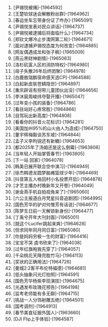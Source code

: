 
1. [尹锡悦被捕]-[1964592]
1. [王楚钦球迷会解散粉丝群]-[1964962]
1. [春运坐车忘带身份证了咋办]-[1965091]
1. [尹锡悦发表对民众讲话]-[1964737]
1. [尹锡悦被逮捕后将面临什么]-[1964734]
1. [郑钦文爆冷止步澳网第二轮]-[1964671]
1. [面对逮捕尹锡悦态度为何改变]-[1964885]
1. [网友偶遇成龙和张子枫]-[1965009]
1. [燕云黑财神剧情]-[1965083]
1. [洛杉矶富人区的消防特权]-[1964980]
1. [母子失散26年后终团聚]-[1964978]
1. [白鹿敖瑞鹏宿命感天选CP]-[1964588]
1. [白起新皮肤苍鳞隐世]-[1964897]
1. [重庆辟谣有拐带儿童团伙出没]-[1964656]
1. [李沐宸周峻纬夺娶开播]-[1965047]
1. [过年变小孩的装备]-[1964786]
1. [看驻站好心疼常胜]-[1964866]
1. [自驾玩出新高度]-[1964808]
1. [看看你的抖音火花标识]-[1964281]
1. [美国加州95%的山火由人为造成]-[1964750]
1. [董宇辉梅毅谈苏东坡]-[1964844]
1. [孟子义李昀锐还有新糖]-[1964653]
1. [都2025年了汤姆还是这么倒霉]-[1963808]
1. [当年轻人开始掌管春节]-[1963805]
1. [下一站 回家]-[1964078]
1. [韩美日展开联合空中演习]-[1964949]
1. [徐杰韩德龙圆梦脑瘫篮球少年]-[1964469]
1. [抖音第五人格回村小名投票开启]-[1964878]
1. [才艺主播办村晚新年又开卷]-[1964049]
1. [谢金燕手机自拍视角来了]-[1965060]
1. [六公主报道白月梵星抖音追剧团]-[1964995]
1. [国色芳华的驴对何惟芳有话说]-[1964677]
1. [陈梦生日前一天解锁新身份]-[1964477]
1. [丁禹兮开年大刊封面]-[1965001]
1. [就这个Lucifer跳起来爽]-[1964628]
1. [但求同年同月同日富]-[1965080]
1. [你是妈妈穷极一生的财富]-[1964416]
1. [宝宝不哭 虞书欣来了]-[1964038]
1. [过年红旗袍我先穿了]-[1964057]
1. [千朵桃花天降完胜竹马]-[1964113]
1. [奖状的正确用法]-[1964726]
1. [曼城2:2客平布伦特福德]-[1964681]
1. [低头抽象闪光灯拍照]-[1964591]
1. [国色芳华杨紫李现演技]-[1964675]
1. [光遇发布玫瑰花预告]-[1964198]
1. [监考老师能有多无聊]-[1964715]
1. [挑战一人分饰射雕五绝]-[1964501]
1. [国考调剂]-[1964913]
1. [春节美食征服外国人]-[1963660]
1. [DJI Flip上手体验]-[1964587]